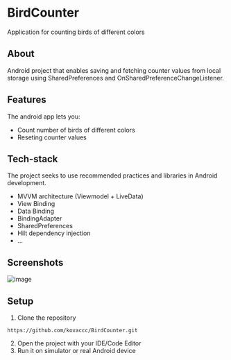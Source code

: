 # BirdCounter
Application for counting birds of different colors

## About
Android project that enables saving and fetching counter values from local storage using SharedPreferences and OnSharedPreferenceChangeListener. 

## Features
The android app lets you:

- Count number of birds of different colors 
- Reseting counter values
 
## Tech-stack
The project seeks to use recommended practices and libraries in Android development.
- MVVM architecture (Viewmodel + LiveData)
- View Binding
- Data Binding
- BindingAdapter
- SharedPreferences
- Hilt dependency injection
- ...

## Screenshots
![image](https://user-images.githubusercontent.com/75457058/128923392-0fe8a87c-bfa2-46fd-bd12-967a6e425651.png)



## Setup
1. Clone the repository
```
https://github.com/kovaccc/BirdCounter.git
```
2. Open the project with your IDE/Code Editor
3. Run it on simulator or real Android device
